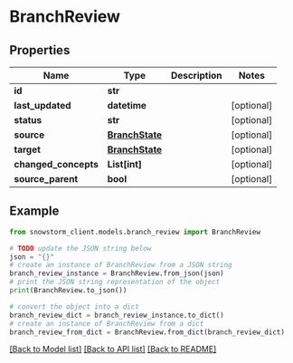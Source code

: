 # BranchReview


## Properties

Name | Type | Description | Notes
------------ | ------------- | ------------- | -------------
**id** | **str** |  | 
**last_updated** | **datetime** |  | [optional] 
**status** | **str** |  | [optional] 
**source** | [**BranchState**](BranchState.md) |  | [optional] 
**target** | [**BranchState**](BranchState.md) |  | [optional] 
**changed_concepts** | **List[int]** |  | [optional] 
**source_parent** | **bool** |  | [optional] 

## Example

```python
from snowstorm_client.models.branch_review import BranchReview

# TODO update the JSON string below
json = "{}"
# create an instance of BranchReview from a JSON string
branch_review_instance = BranchReview.from_json(json)
# print the JSON string representation of the object
print(BranchReview.to_json())

# convert the object into a dict
branch_review_dict = branch_review_instance.to_dict()
# create an instance of BranchReview from a dict
branch_review_from_dict = BranchReview.from_dict(branch_review_dict)
```
[[Back to Model list]](../README.md#documentation-for-models) [[Back to API list]](../README.md#documentation-for-api-endpoints) [[Back to README]](../README.md)


